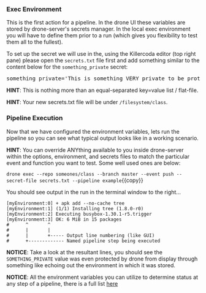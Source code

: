 ### Exec Environment

This is the first action for a pipeline.  In the drone UI these variables are stored by drone-server's secrets manager.  In the local exec environment you will have to define them prior to a run (which gives you flexibility to test them all to the fullest).

To set up the secret we will use in the, using the Killercoda editor (top right pane) please open the `secrets.txt` file first and add something similar to the content below for the `something_private` secret:

<pre class="file" data-target="clipboard">
something_private='This is something VERY private to be protected!'
</pre>

**HINT**: This is nothing more than an equal-separated key=value list / flat-file.

**HINT**: Your new secrets.txt file will be under `/filesystem/class`.

### Pipeline Execution

Now that we have configured the environment variables, lets run the pipeline so you can see what typical output looks like in a working scenario.  

**HINT**: You can override ANYthing available to you inside drone-server within the options, environment, and secrets files to match the particular event and function you want to test.  Some well used ones are below:

`drone exec --repo someones/class --branch master --event push --secret-file secrets.txt --pipeline example`{{copy}}

You should see output in the run in the terminal window to the right...

```
[myEnvironment:0] + apk add --no-cache tree
[myEnvironment:1] (1/1) Installing tree (1.8.0-r0)
[myEnvironment:2] Executing busybox-1.30.1-r5.trigger
[myEnvironment:3] OK: 6 MiB in 15 packages
#      ^       ^ 
#      |       | 
#      |       +----- Output line numbering (like GUI)
#      +------------- Named pipeline step being executed
```

**NOTICE**: Take a look at the resultant lines, you should see the `SOMETHING_PRIVATE` value was even protected by drone from display through something like echoing out the environment in which it was stored.

**NOTICE**: All the environment variables you can utilize to determine status at any step of a pipeline, there is a full list [here](https://docs.drone.io/pipeline/environment/reference/)
